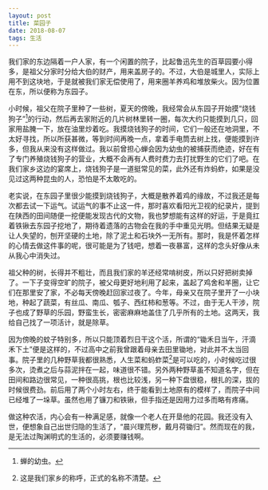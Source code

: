 ```yaml
---
layout: post
title: 菜园子
date: 2018-08-07
tags: 生活
---
```

我们家的东边隔着一户人家，有一个闲置的院子，比起鲁迅先生的百草园要小得多，是祖父分家时分给大伯的财产，用来盖房子的。不过，大伯是城里人，实际上用不到这块地，于是就被我们家无偿使用了，用来圈羊养鸡和堆放柴火。因为位置在东，所以便称为东园子。

小时候，祖父在院子里种了一些树，夏天的傍晚，我经常会从东园子开始摸“烧钱狗子”[^1]的行动，然后再去家附近的几片树林里转一圈，每次大约只能摸到几只，回家用盐腌一下，放在油里炒着吃。我摸烧钱狗子的时间，它们一般还在地洞里，不太好寻找，所以所获甚微，等到时间再晚一点，拿着手电筒去树上找，便能摸到许多，但我从来没有这样做过。我以前曾担心蝉会因为幼虫的被捕获而绝迹，好在有了专门养殖烧钱狗子的营业，大概不会再有人费时费力去打扰野生的它们了吧。在我们家乡这边的宴席上，烧钱狗子是一道挺常见的菜，此外还有炸蚂蚱，如果是没见过这两种昆虫的人，恐怕是不太敢吃的。

老实说，在东园子里很少能摸到烧钱狗子，大概是散养着鸡的缘故，不过我还是每次都去试一下运气。试运气的事不止这一件，那时喜欢看阳光卫视的纪录片，提到在陕西的田间随便一挖便能发现古代的文物，我也梦想能有这样的好运，于是竟扛着铁锹去东园子挖地了，期待着遗落的古物会在我的手中重见光明。但结果无疑是让人失望的，刨开坚硬的土地，除了泥土和石块外一无所有。那时，我是怀着怎样的心情去做这件事的呢，很可能是为了钱吧，想着一夜暴富，这样的念头好像从未从我心中消失过。

祖父种的树，长得并不粗壮，而且我们家的羊还经常啃树皮，所以只好把树卖掉了。一下子变得空旷的院子，被父母更好地利用了起来，盖起了鸡舍和羊圈，让它们在那里安了家，不必每天傍晚赶回家过夜了。今年，母亲又在院子里开了一小块地，种起了蔬菜，有丝瓜、南瓜、瓠子、西红柿和葱等。不过，由于无人干涉，院子也成了野草的乐园，野蛮生长，密密麻麻地盖住了几乎所有的土地。这两天，我给自己找了一项活计，就是除草。

因为傍晚的蚊子特别多，所以只能顶着烈日干这个活，所谓的“锄禾日当午，汗滴禾下土”便是这样的，不过高中之前我曾跟着母亲去田里锄地，对此并不太当回事。院子里的几种野草我都很熟悉，人生菜和蚂蚱菜[^2]是可以吃的，小时候吃过很多次，烫煮之后与蒜泥拌在一起，味道很不错。另外两种野草虽不知道名字，但在田间和路边很常见，一种很高挑，根也比较浅，另一种下盘很稳，根扎的深，拔的时候很费劲。前后用了两个小时左右，终于能看到土地原有的模样了，而院子中间已经堆了一垛草。虽然也用了镰刀和铁锹，但手指还是因用力过多而略有疼痛。

做这种农活，内心会有一种满足感，就像一个老人在开垦他的花园。我还没有入世，便想象自己出世归隐的生活了，“晨兴理荒秽，戴月荷锄归”。然而现在的我，是无法过陶渊明式的生活的，必须要赚钱啊。

[^1]: 蝉的幼虫。
[^2]: 这是我们家乡的称呼，正式的名称不清楚。
